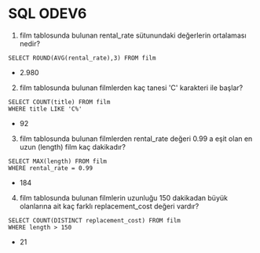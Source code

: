 # SQL ODEV6 

1. film tablosunda bulunan rental_rate sütunundaki değerlerin ortalaması nedir?

```
SELECT ROUND(AVG(rental_rate),3) FROM film
```
- 2.980

2. film tablosunda bulunan filmlerden kaç tanesi 'C' karakteri ile başlar?

```
SELECT COUNT(title) FROM film
WHERE title LIKE 'C%'
```
- 92

3. film tablosunda bulunan filmlerden rental_rate değeri 0.99 a eşit olan en uzun (length) film kaç dakikadır?

```
SELECT MAX(length) FROM film 
WHERE rental_rate = 0.99
```
- 184

4. film tablosunda bulunan filmlerin uzunluğu 150 dakikadan büyük olanlarına ait kaç farklı replacement_cost değeri vardır?

```
SELECT COUNT(DISTINCT replacement_cost) FROM film
WHERE length > 150 
```

- 21

